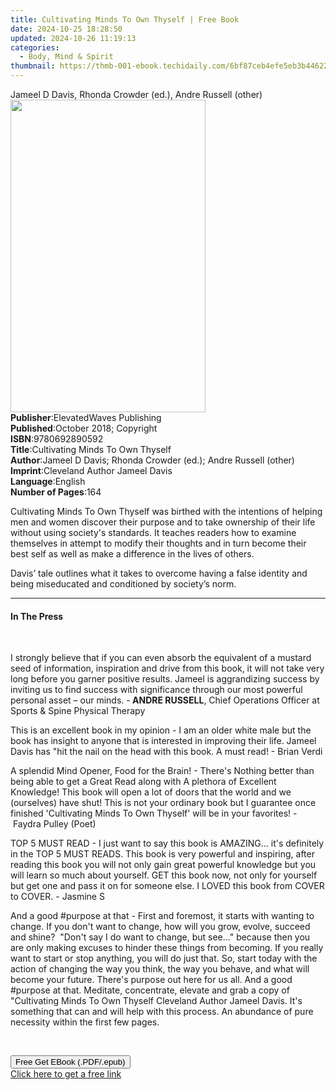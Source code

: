 ```yaml
---
title: Cultivating Minds To Own Thyself | Free Book
date: 2024-10-25 18:28:50
updated: 2024-10-26 11:19:13
categories:
  - Body, Mind & Spirit
thumbnail: https://thmb-001-ebook.techidaily.com/6bf87ceb4efe5eb3b4462265eb387de00d60999cd21ac4c423094a7f1084d0f6.jpg
---
```

<main id="book-container">
  <div class="flex flex-col">
    <div class="book-brief flex-1 py-6 px-4 sm:p-6 md:py-10 md:px-8">
      <!-- brief-->
      <div class="book-brief-main">
        Jameel D Davis, Rhonda Crowder (ed.), Andre Russell (other)
      </div>
    </div>
    <div
      class="book-meta-info flex-1 grid gap-4 col-start-1 col-end-3 row-start-1 sm:mb-6 sm:grid-cols-4 lg:gap-6 lg:col-start-2 lg:row-end-6 lg:row-span-6 lg:mb-0"
    >
      <div
        class="book-meta-info-left place-content-center mt-4 p-4 text-sm leading-6 col-start-2 col-span-2 dark:text-slate-400"
      >
        <img
          class="w-full h-500 object-cover rounded-lg sm:h-255 sm:col-span-2 lg:col-span-full"
          src="https://img-001-ebook.techidaily.com/98007c4b5799bf6ec89804d468d3acf8c919ea84bbc21c3397bf2725cd70e8e4.jpg"
          alt=""
          width="312"
          height="500"
        />
      </div>
      <div
        class="book-meta-info-right mt-2 col-start-1 row-start-2 col-span-3 self-center"
      >
        <!-- meta data  -->
        <div class="flex flex-col px-4 md:px-8">
          <div class="flex-1">
            <strong>Publisher</strong>:<span class="px-2"
              >ElevatedWaves Publishing</span
            >
          </div>
          <div class="flex-1">
            <strong>Published</strong>:<span class="px-2"
              >October 2018; Copyright</span
            >
          </div>
          <div class="flex-1">
            <strong>ISBN</strong>:<span class="px-2">9780692890592</span>
          </div>
          <div class="flex-1">
            <strong>Title</strong>:<span class="px-2"
              >Cultivating Minds To Own Thyself</span
            >
          </div>
          <div class="flex-1">
            <strong>Author</strong>:<span class="px-2"
              >Jameel D Davis; Rhonda Crowder (ed.); Andre Russell (other)</span
            >
          </div>
          <div class="flex-1">
            <strong>Imprint</strong>:<span class="px-2"
              >Cleveland Author Jameel Davis</span
            >
          </div>
          <div class="flex-1">
            <strong>Language</strong>:<span class="px-2">English</span>
          </div>
          <div class="flex-1">
            <strong>Number of Pages</strong>:<span class="px-2">164</span>
          </div>
        </div>
      </div>
    </div>
    <div class="book-description flex-1 py-6 px-4 sm:p-6 md:py-10 md:px-8">
      <div class="book-description-main">
        <div accordion-content="" id="description">
          <p>
            Cultivating Minds To Own Thyself&nbsp;was birthed with the
            intentions of helping men and women discover their purpose and to
            take ownership of their life without using society's standards. It
            teaches readers how to examine themselves in attempt to modify their
            thoughts and in turn become their best self as well as make a
            difference in the lives of others.
          </p>
          <p>
            Davis’&nbsp;tale outlines what it takes to overcome having a false
            identity and being miseducated and conditioned by society’s
            norm.&nbsp;
          </p>
        </div>
      </div>
    </div>
    <div class="book-excerpts flex-1 py-6 px-4 sm:p-6 md:py-10 md:px-8">
      <!-- excerpts-->
      <div class="book-excerpts-main">
        <hr />
        <h4 class="placeholder placeholder-heading">
          <span>In The Press</span>
        </h4>
        <p></p>
        <p>&nbsp;</p>
        <p>
          I strongly believe that if you can even absorb the equivalent of a
          mustard seed of information, inspiration and drive from this book, it
          will not take very long before you garner positive results. Jameel is
          aggrandizing success by inviting us to find success with significance
          through our most powerful personal asset – our minds. -<strong
            >&nbsp;ANDRE RUSSELL</strong
          >,&nbsp;Chief Operations Officer at Sports &amp; Spine Physical
          Therapy
        </p>
        <p>
          <span>This is an excellent book in my opinion</span>&nbsp;- I am an
          older white male but the book has insight to anyone that is interested
          in improving their life. Jameel Davis has "hit the nail on the head
          with this book. A must read! -&nbsp;<span>Brian Verdi</span>
        </p>
        <p>
          <span>A splendid Mind Opener, Food for the Brain!</span>&nbsp;-
          There's Nothing better than being able to get a Great Read along with
          A plethora of Excellent Knowledge! This book will open a lot of doors
          that the world and we (ourselves) have shut! This is not your ordinary
          book but I guarantee once finished 'Cultivating Minds To Own Thyself'
          will be in your favorites! -&nbsp;<span>Faydra Pulley</span
          >&nbsp;(Poet)
        </p>
        <p>
          <span>TOP 5 MUST READ</span>&nbsp;- I just want to say this book is
          AMAZING... it's definitely in the TOP 5 MUST READS. This book is very
          powerful and inspiring, after reading this book you will not only gain
          great powerful knowledge but you will learn so much about yourself.
          GET this book now, not only for yourself but get one and pass it on
          for someone else. I LOVED this book from COVER to COVER. -&nbsp;<span
            >Jasmine S</span
          >
        </p>
        <p>
          <span>And a good #purpose at that</span>&nbsp;- First and foremost, it
          starts with wanting to change. If you don't want to change, how will
          you grow, evolve, succeed and shine?&nbsp; "Don't say I do want to
          change, but see..." because then you are only making excuses to hinder
          these things from becoming. If you really want to start or stop
          anything, you will do just that. So, start today with the action of
          changing the way you think, the way you behave, and what will become
          your future. There's purpose out here for us all. And a good #purpose
          at that. Meditate, concentrate, elevate and grab a copy of
          "Cultivating Minds To Own Thyself Cleveland Author Jameel Davis. It's
          something that can and will help with this process. An abundance of
          pure necessity within the first few pages.
        </p>
        <p>&nbsp;</p>
        <p></p>
      </div>
    </div>
    <div
      class="book-about-author flex-1 py-6 px-4 sm:p-6 md:py-10 md:px-8"
    ></div>
    <div class="book-free-get flex-1 py-6 px-4 sm:p-6 md:py-10 md:px-8">
      <button
        id="btn-free-get"
        class="bg-blue-500 hover:bg-blue-700 text-white font-bold py-2 px-4 rounded"
      >
        Free Get EBook (.PDF/.epub)
      </button>
      <div id="countdown-display" class="px-2 text-lg mt-2"></div>
      <a
        id="free-link"
        class="hidden bg-blue-500 hover:bg-blue-700 text-white font-bold py-2 px-4 rounded"
        href="https://www.ebooks.com/en-us/book/209866112/cultivating-minds-to-own-thyself/jameel-d-davis/"
        target="_blank"
        >Click here to get a free link</a
      >
    </div>
    <script>
      let countdownTime = 0;
      let countdownInterval = null;
      document
        .getElementById('btn-free-get')
        .addEventListener('click', startCountdown);
      function startCountdown() {
        countdownTime = new Date().getTime() + 60000 * 3;
        countdownInterval = setInterval(updateCountdown, 1000);
        document.getElementById('btn-free-get').disabled = true;
        document
          .getElementById('btn-free-get')
          .classList.add('bg-gray-500', 'cursor-not-allowed');
      }
      function updateCountdown() {
        let currentTime = new Date().getTime();
        let timeLeft = countdownTime - currentTime;
        let secondsLeft = Math.floor(timeLeft / 1000);
        document.getElementById('countdown-display').innerHTML =
          `Remaining time: ${secondsLeft} seconds.`;
        if (secondsLeft <= 0) {
          clearInterval(countdownInterval);
          document.getElementById('btn-free-get').classList.add('hidden');
          document.getElementById('free-link').classList.remove('hidden');
          document.getElementById('countdown-display').innerHTML = '';
        }
      }
    </script>
  </div>
</main>
